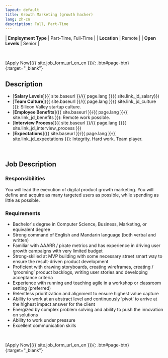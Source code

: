 ```yaml
---
layout: default
title: Growth Marketing (growth hacker)
lang: zh-cn
description: Full, Part-Time
---
```


| **Employment Type** | Part-Time, Full-Time |
| **Location** | Remote |
| **Open Levels** | Senior |

<br>

[Apply Now]({{ site.job_form_url_en_en }}){: .btn#page-btn}{:target="_blank"}

## Description
- [**Salary Levels**]({{ site.baseurl }}/{{ page.lang }}{{ site.link_jd_salary}})
- [**Team Culture**]({{ site.baseurl }}/{{ page.lang }}{{ site.link_jd_culture }}): Silicon Valley startup culture.
- [**Employee Benefits**]({{ site.baseurl }}/{{ page.lang }}{{ site.link_jd_benefits }}): Remote work possible.
- [**Interview Process**]({{ site.baseurl }}/{{ page.lang }}{{ site.link_jd_interview_process }})
- [**Expectations**]({{ site.baseurl }}/{{ page.lang }}{{ site.link_jd_expectations }}): Integrity. Hard work. Team player.

<br>

## Job Description


### Responsibilities

You will lead the execution of digital product growth marketing. You will define and acquire as many targeted users as possible, while spending as little as possible.

### Requirements
- Bachelor's degree in Computer Science, Business, Marketing, or equivalent degree
- Strong command of English and Mandarin language (both verbal and written)
- Familiar with AAARR / pirate metrics and has experience in driving user growth campaigns with very limited budget
- Strong-skilled at MVP building with some necessary street smart way to ensure the result-driven product development
- Proficient with drawing storyboards, creating wireframes, creating / ‘grooming’ product backlogs, writing user stories and developing acceptance criteria
- Experience with running and teaching agile in a workshop or classroom setting (preferred)
- Relentless prioritization and alignment to ensure highest value capture
- Ability to work at an abstract level and continuously ‘pivot’ to arrive at the highest impact answer for the client
- Energized by complex problem solving and ability to push the innovation on solutions
- Ability to work under pressure
- Excellent communication skills

<br>

[Apply Now]({{ site.job_form_url_en_en }}){: .btn#page-btn}{:target="_blank"}

<br>